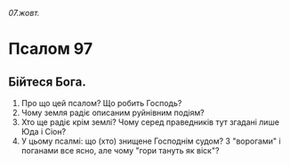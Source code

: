 
_07.жовт._

# Псалом 97

## Бійтеся Бога.
1. Про що цей псалом? Що робить Господь?
2. Чому земля радіє описаним руйнівним подіям?
3. Хто ще радіє крім землі? Чому серед праведників тут згадані лише Юда і Сіон?
4. У цьому псалмі: що (хто) знищене Господнім судом? З "ворогами" і поганами все ясно, але чому "гори тануть як віск"?
